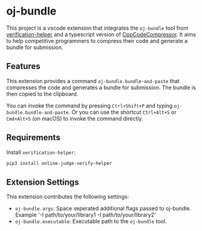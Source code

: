 # oj-bundle

This project is a vscode extension that integrates the `oj-bundle` tool from [verification-helper](https://github.com/online-judge-tools/verification-helper) and a typescript version of [CppCodeCompressor](https://github.com/Ruakker/CppCodeCompresser/). It aims to help competitive programmers to compress their code and generate a bundle for submission.

## Features

This extension provides a command `oj-bundle.bundle-and-paste` that compresses the code and generates a bundle for submission. The bundle is then copied to the clipboard.

You can invoke the command by pressing `Ctrl+Shift+P` and typing `oj-bundle.bundle-and-paste`. Or you can use the shortcut `Ctrl+Alt+S` or `Cmd+Alt+S` (on macOS) to invoke the command directly.

## Requirements

Install `verification-helper`:

```bash
pip3 install online-judge-verify-helper
```

## Extension Settings

This extension contributes the following settings:

* `oj-bundle.args`: Space seperated additional flags passed to oj-bundle. Example '-I path/to/your/library1 -I path/to/your/library2'
* `oj-bundle.executable`: Executable path to the `oj-bundle` tool.
